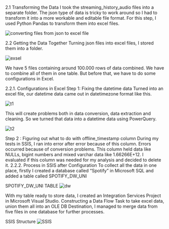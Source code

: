 2.1 Transforming the Data
	I took the streaming_history_audio files into a separate folder. The json type of data is tricky to work around so I had to transform it into a more workable and editable file format.
For this step, I used Python Pandas to transform them into excel files.

![converting files from json to excel file](https://github.com/user-attachments/assets/5793680f-dcb7-4c89-a1e3-269558d6c9c6)

2.2 Getting the Data Together
Turning json files into excel files, I stored them into a folder.

![exsel](https://github.com/user-attachments/assets/765c4c50-4c09-44f8-8e23-2f5b6106e339)

We have 5 files containing around 100.000 rows of data combined. We have to combine all of them in one table. But before that, we have to do some configurations in Excel.

2.2.1. Configurations in Excel
Step 1: Fixing the datetime data
Turned into an excel file, our datetime data came out in datetimezone format like this.

![t1](https://github.com/user-attachments/assets/48c7efb7-3db6-4606-9c0d-69769cc31f71)

This will create problems both in data conversion, data extraction and cleaning. So we turned that data into a datetime data using PowerQuery.

![t2](https://github.com/user-attachments/assets/86e56891-df64-4737-b29a-3894060e4f5e)

Step 2 : Figuring out what to do with offline_timestamp column
During my tests in SSIS, I ran into error after error because of this column. Errors occurred because of conversion problems. This column held data like NULLs, bigint numbers and mixed varchar data like 1.66266E+12. I evaluated if this column was needed for my analysis and decided to delete it.
2.2.2. Process in SSIS after Configuration
	To collect all the data in one place, firstly I created a database called “Spotify” in Microsoft SQL and added a table called SPOTIFY_DW_UNI

SPOTIFY_DW_UNI TABLE
![dw](https://github.com/user-attachments/assets/bec68bfa-25ff-42a0-bcdb-305f9687cb1e)

With my table ready to store data, I created an Integration Services Project in Microsoft Visual Studio. Constructing a Data Flow Task to take excel data, union them all into an OLE DB Destination, I managed to merge data from five files in one database for further processes.

SSIS Structure
![SSIS](https://github.com/user-attachments/assets/85604e11-3d60-4761-964a-43155870d557)
